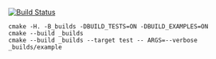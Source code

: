 
[![Build Status](https://travis-ci.org/KristinaStr/matrix_example.svg?branch=master)](https://travis-ci.org/KristinaStr/matrix_example)

```
cmake -H. -B_builds -DBUILD_TESTS=ON -DBUILD_EXAMPLES=ON
cmake --build _builds
cmake --build _builds --target test -- ARGS=--verbose
_builds/example
```
